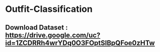 # Outfit-Classification

## Download Dataset : https://drive.google.com/uc?id=1ZCDRRh4wrYDq0O3FOptSlBpQFoe0zHTw
